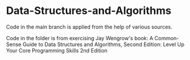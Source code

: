 # Data-Structures-and-Algorithms

Code in the main branch is applied from the help of various sources.

Code in the folder is from exercising Jay Wengrow's book: A Common-Sense Guide to Data Structures and Algorithms, Second Edition: Level Up Your Core Programming Skills 2nd Edition
